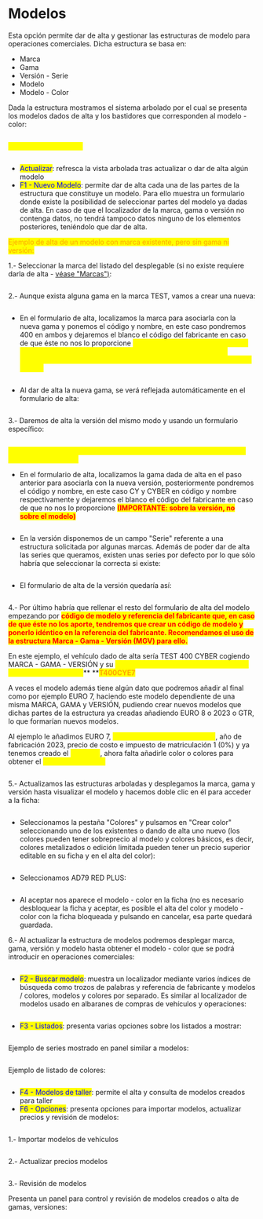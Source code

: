 # Modelos

Esta opción permite dar de alta y gestionar las estructuras de modelo para operaciones comerciales. Dicha estructura se basa en:

* Marca
* Gama
* Versión - Serie
* Modelo
* Modelo - Color

Dada la estructura mostramos el sistema arbolado por el cual se presenta los modelos dados de alta y los bastidores que corresponden al modelo - color:

<figure><img src="../../../.gitbook/assets/imagen (1) (1) (1) (4).png" alt=""><figcaption></figcaption></figure>

<mark style="color:yellow;">**BOTONERA SUPERIOR**</mark>

<figure><img src="../../../.gitbook/assets/imagen (8) (1) (3).png" alt=""><figcaption></figcaption></figure>

* <mark style="color:blue;">Actualizar</mark>: refresca la vista arbolada tras actualizar o dar de alta algún modelo
* <mark style="color:blue;">F1 - Nuevo Modelo</mark>: permite dar de alta cada una de las partes de la estructura que constituye un modelo. Para ello muestra un formulario donde existe la posibilidad de seleccionar partes del modelo ya dadas de alta. En caso de que el localizador de la marca, gama o versión no contenga datos, no tendrá tampoco datos ninguno de los elementos posteriores, teniéndolo que dar de alta.

<mark style="color:orange;">Ejemplo de alta de un modelo con marca existente, pero sin gama ni versión:</mark>

1.- Seleccionar la marca del listado del desplegable (si no existe requiere darla de alta - [véase "Marcas")](../../maestros/marcas.md):

<figure><img src="../../../.gitbook/assets/imagen (2) (1) (2) (1).png" alt=""><figcaption></figcaption></figure>

2.- Aunque exista alguna gama en la marca TEST, vamos a crear una nueva:

<figure><img src="../../../.gitbook/assets/imagen (9) (6).png" alt=""><figcaption></figcaption></figure>

* En el formulario de alta, localizamos la marca para asociarla con la nueva gama y ponemos el código y nombre, en este caso pondremos 400 en ambos y dejaremos el blanco el código del fabricante en caso de que éste no nos lo proporcione <mark style="color:yellow;">**(recomendamos que los códigos y referencias sean cortos y concisos para facilitar que todos los usuarios los entiendan y se use un mismo sistema de introducción de datos):**</mark>

<figure><img src="../../../.gitbook/assets/imagen (14) (6).png" alt=""><figcaption></figcaption></figure>

* Al dar de alta la nueva gama, se verá reflejada automáticamente en el formulario de alta:

<figure><img src="../../../.gitbook/assets/imagen (5) (9).png" alt=""><figcaption></figcaption></figure>

3.- Daremos de alta la versión del mismo modo y usando un formulario específico:

<figure><img src="../../../.gitbook/assets/imagen (6) (1) (1).png" alt=""><figcaption></figcaption></figure>

<mark style="color:yellow;">**Es fundamental seguir estos pasos detenidamente para la correcta alta del modelo completo**</mark>

* En el formulario de alta, localizamos la gama dada de alta en el paso anterior para asociarla con la nueva versión, posteriormente pondremos el código y nombre, en este caso CY y CYBER en código y nombre respectivamente y dejaremos el blanco el código del fabricante en caso de que no nos lo proporcione <mark style="color:red;">**(IMPORTANTE: sobre la versión, no sobre el modelo)**</mark>

<figure><img src="../../../.gitbook/assets/imagen (3) (4) (3).png" alt=""><figcaption></figcaption></figure>

* En la versión disponemos de un campo "Serie" referente a una estructura solicitada por algunas marcas. Además de poder dar de alta las series que queramos, existen unas series por defecto por lo que sólo habría que seleccionar la correcta si existe:

<figure><img src="../../../.gitbook/assets/imagen (13) (1).png" alt=""><figcaption></figcaption></figure>

* El formulario de alta de la versión quedaría así:

<figure><img src="../../../.gitbook/assets/imagen (4) (3).png" alt=""><figcaption></figcaption></figure>

4.- Por último habría que rellenar el resto del formulario de alta del modelo empezando por <mark style="color:red;">**código de modelo y referencia del fabricante que, en caso de que éste no los aporte, tendremos que crear un código de modelo y ponerlo idéntico en la referencia del fabricante. Recomendamos el uso de la estructura Marca - Gama - Versión (MGV) para ello.**</mark>&#x20;

En este ejemplo, el vehículo dado de alta sería TEST 400 CYBER cogiendo MARCA - GAMA - VERSIÓN y su <mark style="color:yellow;">**código de modelo y referencia dadas de alta por nosotros sería**</mark>** **<mark style="color:orange;">**T400CYE7**</mark>

A veces el modelo además tiene algún dato que podremos añadir al final como por ejemplo EURO 7, haciendo este modelo dependiente de una misma MARCA, GAMA y VERSIÓN, pudiendo crear nuevos modelos que dichas partes de la estructura ya creadas añadiendo EURO 8 o 2023 o GTR, lo que formarían nuevos modelos.

Al ejemplo le añadimos EURO 7, <mark style="color:yellow;">**código y referencia T400CYE7**</mark>, año de fabricación 2023, precio de costo e impuesto de matriculación 1 (0%) y ya tenemos creado el <mark style="color:yellow;">**MODELO**</mark>, ahora falta añadirle color o colores para obtener el <mark style="color:yellow;">**MODELO - COLOR:**</mark>

<figure><img src="../../../.gitbook/assets/imagen (1) (2).png" alt=""><figcaption></figcaption></figure>

5.- Actualizamos las estructuras arboladas y desplegamos la marca, gama y versión hasta visualizar el modelo y hacemos doble clic en él para acceder a la ficha:

<figure><img src="../../../.gitbook/assets/imagen (17) (1).png" alt=""><figcaption></figcaption></figure>

* Seleccionamos la pestaña "Colores" y pulsamos en "Crear color" seleccionando uno de los existentes o dando de alta uno nuevo (los colores pueden tener sobreprecio al modelo y colores básicos, es decir, colores metalizados o edición limitada pueden tener un precio superior editable en su ficha y en el alta del color):

<figure><img src="../../../.gitbook/assets/imagen (18) (1).png" alt=""><figcaption></figcaption></figure>

* Seleccionamos AD79 RED PLUS:

<figure><img src="../../../.gitbook/assets/imagen (15) (6).png" alt=""><figcaption></figcaption></figure>

* Al aceptar nos aparece el modelo - color en la ficha (no es necesario desbloquear la ficha y aceptar, es posible el alta del color y modelo - color con la ficha bloqueada y pulsando en cancelar, esa parte quedará guardada.

6.- Al actualizar la estructura de modelos podremos desplegar marca, gama, versión y modelo hasta obtener el modelo - color que se podrá introducir en operaciones comerciales:

<figure><img src="../../../.gitbook/assets/imagen (173).png" alt=""><figcaption></figcaption></figure>

* <mark style="color:blue;">F2 - Buscar modelo</mark>: muestra un localizador mediante varios índices de búsqueda como trozos de palabras y referencia de fabricante y modelos / colores, modelos y colores por separado. Es similar al localizador de modelos usado en albaranes de compras de vehículos y operaciones:

<figure><img src="../../../.gitbook/assets/imagen (5) (1).png" alt=""><figcaption></figcaption></figure>

* <mark style="color:blue;">F3 - Listados</mark>: presenta varias opciones sobre los listados a mostrar:

<figure><img src="../../../.gitbook/assets/imagen (19) (1).png" alt=""><figcaption></figcaption></figure>

Ejemplo de series mostrado en panel similar a modelos:

<figure><img src="../../../.gitbook/assets/imagen (3) (5).png" alt=""><figcaption></figcaption></figure>

Ejemplo de listado de colores:

<figure><img src="../../../.gitbook/assets/imagen (29).png" alt=""><figcaption></figcaption></figure>

* <mark style="color:blue;">F4 - Modelos de taller</mark>: permite el alta y consulta de modelos creados para taller
* <mark style="color:blue;">F6 - Opciones</mark>: presenta opciones para importar modelos, actualizar precios y revisión de modelos:

<figure><img src="../../../.gitbook/assets/imagen (13) (4).png" alt=""><figcaption></figcaption></figure>

1.- Importar modelos de vehículos

<figure><img src="../../../.gitbook/assets/imagen (23).png" alt=""><figcaption></figcaption></figure>

2.- Actualizar precios modelos

<figure><img src="../../../.gitbook/assets/imagen (21).png" alt=""><figcaption></figcaption></figure>

3.- Revisión de modelos

Presenta un panel para control y revisión de modelos creados o alta de gamas, versiones:

<figure><img src="../../../.gitbook/assets/imagen (4) (1) (1).png" alt=""><figcaption></figcaption></figure>
